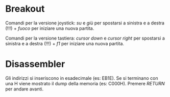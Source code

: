 # Breakout

Comandi per la versione joystick: _su_ e _giù_ per spostarsi a sinistra e a destra (!!!) + _fuoco_ per iniziare una nuova partita.

Comandi per la versione tastiera: _cursor down_ e _cursor right_ per spostarsi a sinistra e a destra (!!!) + _f1_ per iniziare una nuova partita.

# Disassembler

Gli indirizzi si inseriscono in esadecimale (es: EB1E). Se si terminano con una H viene mostrato il dump della memoria (es: C000H). Premere _RETURN_ per andare avanti.

